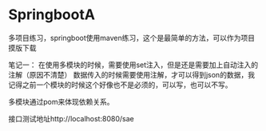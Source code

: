 # SpringbootA
多项目练习，springboot使用maven练习，这个是最简单的方法，可以作为项目摸版下载


笔记一：
在使用多模块的时候，需要使用set注入，但是还是需要加上自动注入的注解（原因不清楚）
数据传入的时候需要使用注解，才可以得到json的数据，我记得之前一个模块的时候这个好像也不是必须的，可以写，也可以不写。

多模块通过pom来体现依赖关系。

接口测试地址http://localhost:8080/sae
